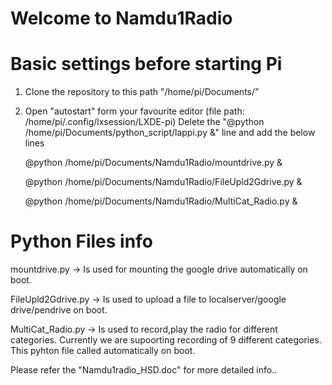 #  Welcome to Namdu1Radio 

# Basic settings before starting Pi
1. Clone the repository to this path "/home/pi/Documents/"

2. Open "autostart" form your favourite editor (file path: /home/pi/.config/lxsession/LXDE-pi)
   Delete the "@python /home/pi/Documents/python_script/lappi.py &" line and add the below lines
   
   @python /home/pi/Documents/Namdu1Radio/mountdrive.py &
   
   @python /home/pi/Documents/Namdu1Radio/FileUpld2Gdrive.py &
   
   @python /home/pi/Documents/Namdu1Radio/MultiCat_Radio.py &
   
# Python Files info 
  mountdrive.py -> Is used for mounting the google drive automatically on boot.
  
  FileUpld2Gdrive.py -> Is used to upload a file to localserver/google drive/pendrive on boot.
  
  MultiCat_Radio.py -> Is used to record,play the radio for different categories. Currently we are supoorting recording of 9 different categories. This pyhton file called   automatically on boot.
  
Please refer the "Namdu1radio_HSD.doc" for more detailed info..
